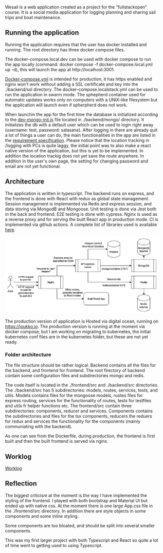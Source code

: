 Wesail is a web application created as a project for the "fullstackopen" course. It is a social media application for logging planning and sharing sail trips and boat maintenance.

## Running the application
Running the application requires that the user has docker installed and running. The root directory has three docker compose files. 

The docker-compose.local.dev can be used with docker compose to run the app locally (command: docker compose -f docker-compose.local.yml up -d), this will launch the app at http://localhost:3001. 

[Docker-compose.yml](docker-compose.yml) is intended for production, it has https enabled and nginx won't work without adding a SSL certificate and key into the ./backend/ssl directory.
The docker-compose.localstack.yml can be used to run the application in swarm mode. The sphepherd container used for automatic updates works only on computers with a UNIX-like filesystem but the application will launch even if spherpherd does not work.

When launchin the app for the first time the database is initialized according to the [dev-mongo-init.js](./backend/mongo/dev-mongo-init.js) file located in ./backend/mongo/ directory. It initializes the db with a default user which can be used to login right away (username: test, password: salasana).
After logging in there are already quit a lot of things a user can do, the main functionalities in the app are listed in the [requirement specification](./documentation/requirements_specification.md). Please notice that the location tracking in /logging with PCs is quite laggy, the initial point was to also make a react native version of the application, but this is yet to be implemented. In addition the location trackig does not yet save the route anywhere. In addition in the user's own page, the setting for changing password and email are not yet functional.

## Architecture
The application is written in typescript. The backend runs on express, and the frontend is done with React with redux as global state management. Session management is implemented via Redis and express session, and data storing via MongodB and Mongoose. Unit testing is done via Jest both in the back and frontend. E2E testing is done with cypress. Nginx is used as a reverse proxy and for serving the built React app in production mode. CI is implemented via github actions. A complete list of libraries used is available [here](./documentation/libraries.md).


![architecture](./documentation/images/architecture.png)

The production version of application is Hosted via digital ocean, running on <https://joukko.io>. The production version is running at the moment via docker compose, but I am working on migrating to kubernetes, the initial kubernetes conf files are in the kubernetes folder, but these are not yet ready.

### Folder architecture
The file structure should be rather logical. Backend contains all the files for the backend, and frontend for frontend. The root firectory of backend contain some configuration files and subdirectories mongo and redis.

The code itself is located in the ./frontend/src and ./backend/src directories. The ./backend/src has 5 subdirectories: models, routes, services, tests, and utils. Models contains files for the mongoose models, ruotes files for express routing, services for the functionality of routes, tests for testfiles and utils fr helper functions etc. The frontend/src contain three subdirectories: components, reducer and services. Components contains the subdirectories and files for the tsx components, reducers the reduers for redux and services the functionality for the components (mainly communiating with the backend).

As one can see from the Dockerfile, during production, the frontend is first built and then the built frontend is served via nginx.

## Worklog
[Worklog](./worklog.md)

## Reflection
The biggest criticism at the moment is the way I have implemented the styling of the frontend. I played with both bootstrap and Material UI but ended up with native css. At the moment there is one large App.css file in the ./frontend/src directory. In addition there are style objects in some components and some inline styling.

Some components are too bloated, and should be split into several smaller components.

This was my first larger project with both Typescript and React so quite a lot of time went to getting used to using Typescript.